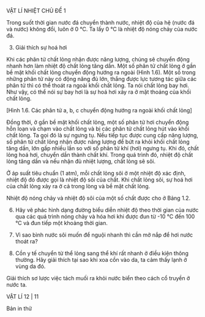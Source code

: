 VẬT LÍ NHIỆT CHỦ ĐỀ 1

Trong suốt thời gian nước đá chuyển thành nước, nhiệt độ của hệ (nước đá và nước) không đổi, luôn ở 0 °C. Ta lấy 0 °C là nhiệt độ nóng chảy của nước đá.

3. Giải thích sự hoá hơi

Khi các phân tử chất lỏng nhận được năng lượng, chúng sẽ chuyển động nhanh hơn làm nhiệt độ chất lỏng tăng dần. Một số phân tử chất lỏng ở gần bề mặt khối chất lỏng chuyển động hướng ra ngoài (Hình 1.6). Một số trong những phân tử này có động năng đủ lớn, thắng được lực tương tác giữa các phân tử thì có thể thoát ra ngoài khối chất lỏng. Ta nói chất lỏng bay hơi. Như vậy, có thể nói sự bay hơi là sự hoá hơi xảy ra ở mặt thoáng của khối chất lỏng.

[Hình 1.6. Các phân tử a, b, c chuyển động hướng ra ngoài khối chất lỏng]

Đồng thời, ở gần bề mặt khối chất lỏng, một số phân tử hơi chuyển động hỗn loạn và chạm vào chất lỏng và bị các phân tử chất lỏng hút vào khối chất lỏng. Ta gọi đó là sự ngưng tụ. Nếu tiếp tục được cung cấp năng lượng, số phân tử chất lỏng nhận được năng lượng để bứt ra khỏi khối chất lỏng tăng dần, lớn gấp nhiều lần so với số phân tử khí (hơi) ngưng tụ. Khi đó, chất lỏng hoá hơi, chuyển dần thành chất khí. Trong quá trình đó, nhiệt độ chất lỏng tăng dần và nếu nhận đủ nhiệt lượng, chất lỏng sẽ sôi.

Ở áp suất tiêu chuẩn (1 atm), mỗi chất lỏng sôi ở một nhiệt độ xác định, nhiệt độ đó được gọi là nhiệt độ sôi của chất. Khi chất lỏng sôi, sự hoá hơi của chất lỏng xảy ra ở cả trong lòng và bề mặt chất lỏng.

Nhiệt độ nóng chảy và nhiệt độ sôi của một số chất được cho ở Bảng 1.2.

6. Hãy vẽ phác hình dạng đường biểu diễn nhiệt độ theo thời gian của nước qua các quá trình nóng chảy và hóa hơi khi được đun từ -10 °C đến 100 °C và đun tiếp một khoảng thời gian.

2. Vì sao bình nước sôi muốn để nguội nhanh thì cần mở nắp để hơi nước thoát ra?

3. Cồn y tế chuyển từ thể lỏng sang thể khí rất nhanh ở điều kiện thông thường. Hãy giải thích tại sao khi xoa cồn vào da, ta cảm thấy lạnh ở vùng da đó.

Giải thích sơ lược việc tách muối ra khỏi nước biển theo cách cổ truyền ở nước ta.

VẬT LÍ 12 | 11

Bản in thử